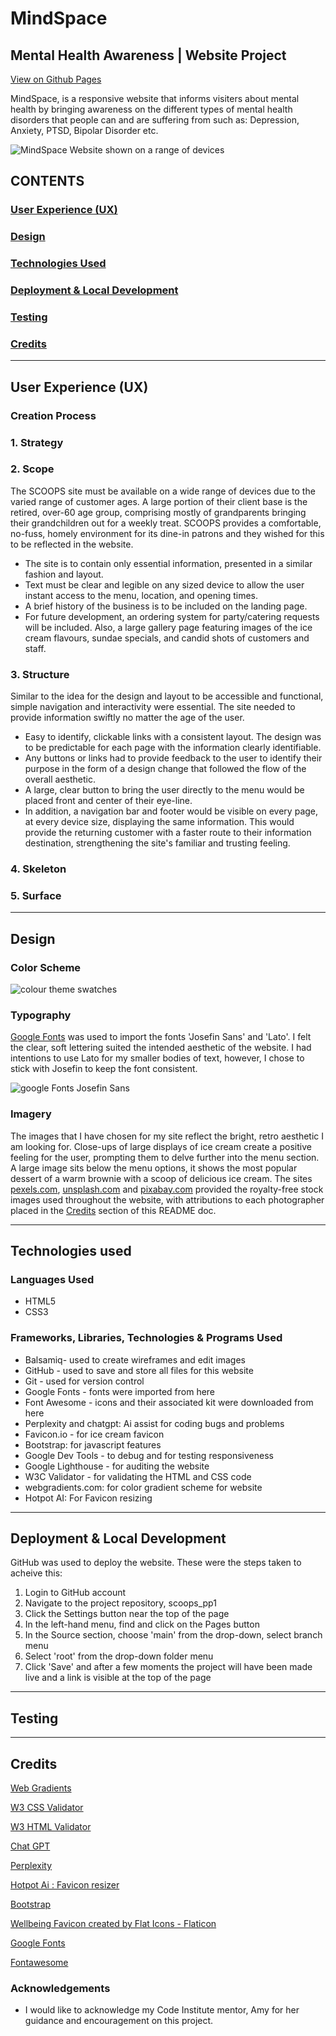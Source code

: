 #  MindSpace               
## Mental Health Awareness | Website Project

[View  on Github Pages](https://yazhmd.github.io/Mental-Health-Awareness-Individual-Formative-Assignment-/)


MindSpace, is a responsive website that informs visiters about mental health by bringing awareness on the different types of mental health disorders that people can and are suffering from such as: Depression, Anxiety, PTSD, Bipolar Disorder etc.  

![ MindSpace  Website shown on a range of devices](assets/images )





## CONTENTS

### [User Experience (UX)](#User-Experience-(UX))  



### [Design](#Design) 


### [Technologies Used](#Technologies-Used) 


### [Deployment & Local Development](#Deployment-&-Local-Development) 


### [Testing](#Testing) 

### [Credits](#Credits) 

- - -



## User Experience (UX)


### Creation Process  
  
### **1. Strategy**  


  

### **2. Scope**  

The SCOOPS site must be available on a wide range of devices due to the varied range of customer ages. A large portion of their client base is the retired, over-60 age group, comprising mostly of grandparents bringing their grandchildren out for a weekly treat. SCOOPS provides a comfortable, no-fuss, homely environment for its dine-in patrons and they wished for this to be reflected in the website.  

- The site is to contain only essential information, presented in a similar fashion and layout.   
- Text must be clear and legible on any sized device to allow the user instant access to the menu, location, and opening times.  
- A brief history of the business is to be included on the landing page.  
- For future development, an ordering system for party/catering requests will be included. Also, a large gallery page featuring images of the ice cream flavours, sundae specials, and candid shots of customers and staff.
  

### **3. Structure**  

Similar to the idea for the design and layout to be accessible and functional, simple navigation and interactivity were essential. The site needed to provide information swiftly no matter the age of the user.  
- Easy to identify, clickable links with a consistent layout. The design was to be predictable for each page with the information clearly identifiable.  
- Any buttons or links had to provide feedback to the user to identify their purpose in the form of a design change that followed the flow of the overall aesthetic.  
- A large, clear button to bring the user directly to the menu would be placed front and center of their eye-line.  
- In addition, a navigation bar and footer would be visible on every page, at every device size, displaying the same information. This would provide the returning customer with a faster route to their information destination, strengthening the site's familiar and trusting feeling.  

  
### **4. Skeleton**  






### **5. Surface**  






- - -

## Design


### **Color Scheme**  

  
![colour theme swatches](docs/documentation/colourtheme.png)  
  



  

  
### **Typography**  
  
[Google Fonts](https://fonts.google.com/) was used to import the fonts 'Josefin Sans' and 'Lato'. I felt the clear, soft lettering suited the intended aesthetic of the website. I had intentions to use Lato for my smaller bodies of text, however, I chose to stick with Josefin to keep the font consistent.   
  
![google Fonts Josefin Sans](docs/documentation/josefinfont.png)

        
### **Imagery**  
  
The images that I have chosen for my site reflect the bright, retro aesthetic I am looking for. Close-ups of large displays of ice cream create a positive feeling for the user, prompting them to delve further into the menu section. A large image sits below the menu options, it shows the most popular dessert of a warm brownie with a scoop of delicious ice cream. The sites [pexels.com](https://www.pexels.com/), [unsplash.com](https://unsplash.com/) and [pixabay.com](https://pixabay.com/) provided the royalty-free stock images used throughout the website, with attributions to each photographer placed in the [Credits](#credits) section of this README doc.


- - -

## Technologies used

### **Languages Used**   

- HTML5
- CSS3



### **Frameworks, Libraries, Technologies & Programs Used**  

- Balsamiq- used to create wireframes and edit images 
- GitHub - used to save and store all files for this website  
- Git - used for version control
- Google Fonts - fonts were imported from here 
- Font Awesome - icons and their associated kit were downloaded from here  
- Perplexity and chatgpt: Ai assist for coding bugs and problems
- Favicon.io - for ice cream favicon  
- Bootstrap: for javascript features 
- Google Dev Tools - to debug and for testing responsiveness 
- Google Lighthouse - for auditing the website
- W3C Validator - for validating the HTML and CSS code 
- webgradients.com: for color gradient scheme for website
- Hotpot AI: For Favicon resizing
 


 
- - -

## Deployment & Local Development

GitHub was used to deploy the website. These were the steps taken to acheive this:  

1. Login to GitHub account
2. Navigate to the project repository, scoops_pp1
3. Click the Settings button near the top of the page
4. In the left-hand menu, find and click on the Pages button
5. In the Source section, choose 'main' from the drop-down, select branch menu
6. Select 'root' from the drop-down folder menu
7. Click 'Save' and after a few moments the project will have been made live and a link is visible at the top of the page
   


 

- - -

## Testing

- - -

## Credits


[ Web Gradients](https://webgradients.com/)

[](https://ianlunn.github.io/Hover/)

[W3 CSS Validator ](https://validator.w3.org/#validate_by_input)

[W3 HTML Validator ](https://jigsaw.w3.org/css-validator/#validate_by_input)

[Chat GPT](https://chatgpt.com/)

[Perplexity](https://www.perplexity.ai/)

[Hotpot Ai : Favicon resizer](https://hotpot.ai/icon-resizer)


[ Bootstrap](https://getbootstrap.com/ )

<a href="https://www.flaticon.com/free-icon/mental-health_3475728?term=mental&page=1&position=11&origin=style&related_id=3475728" title="wellbeing icons">Wellbeing Favicon created by Flat Icons - Flaticon</a>


[Google Fonts](https://fonts.google.com/)      

[Fontawesome](https://fontawesome.com/icons/bars?f=classic&s=solid)

### **Acknowledgements** 
- I would like to acknowledge my Code Institute mentor, Amy for her guidance and encouragement on this project.


